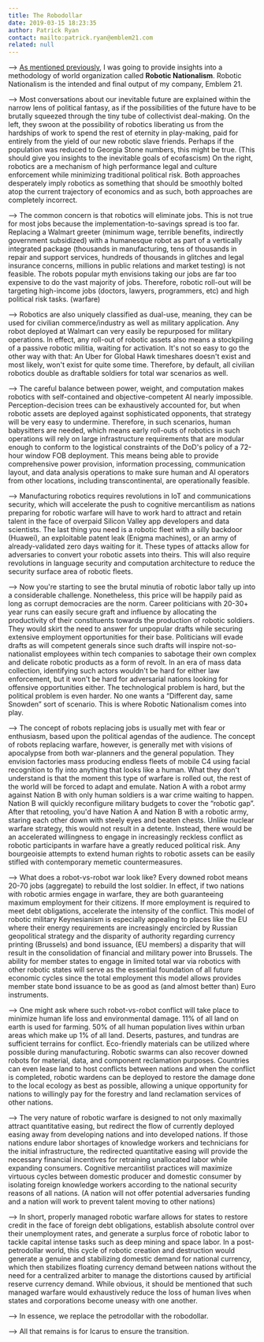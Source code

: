 ```yaml
---
title: The Robodollar
date: 2019-03-15 18:23:35
author: Patrick Ryan
contact: mailto:patrick.ryan@emblem21.com
related: null
---
```


--> [As mentioned previously](http://cultstate.com/2018/07/30/What-Is-A-Cult-State/), I was going to provide insights into a methodology of world organization called **Robotic Nationalism**. Robotic Nationalism is the intended and final output of my company, Emblem 21.

--> Most conversations about our inevitable future are explained within the narrow lens of political fantasy, as if the possibilities of the future have to be brutally squeezed through the tiny tube of collectivist deal-making.  On the left, they swoon at the possibility of robotics liberating us from the hardships of work to spend the rest of eternity in play-making, paid for entirely from the yield of our new robotic slave friends. Perhaps if the population was reduced to Georgia Stone numbers, this might be true. (This should give you insights to the inevitable goals of ecofascism)  On the right, robotics are a mechanism of high performance legal and culture enforcement while minimizing traditional political risk. Both approaches desperately imply robotics as something that should be smoothly bolted atop the current trajectory of economics and as such, both approaches are completely incorrect.

--> The common concern is that robotics will eliminate jobs. This is not true for most jobs because the implementation-to-savings spread is too far. Replacing a Walmart greeter (minimum wage, terrible benefits, indirectly government subsidized) with a humanesque robot as part of a vertically integrated package (thousands in manufacturing, tens of thousands in repair and support services, hundreds of thousands in glitches and legal insurance concerns, millions in public relations and market testing) is not feasible. The robots popular myth envisions taking our jobs are far too expensive to do the vast majority of jobs.  Therefore, robotic roll-out will be targeting high-income jobs (doctors, lawyers, programmers, etc) and high political risk tasks. (warfare)

--> Robotics are also uniquely classified as dual-use, meaning, they can be used for civilian commerce/industry as well as military application. Any robot deployed at Walmart can very easily be repurposed for military operations. In effect, any roll-out of robotic assets also means a stockpiling of a passive robotic militia, waiting for activation. It's not so easy to go the other way with that: An Uber for Global Hawk timeshares doesn't exist and most likely, won't exist for quite some time.  Therefore, by default, all civilian robotics double as draftable soldiers for total war scenarios as well.

--> The careful balance between power, weight, and computation makes robotics with self-contained and objective-competent AI nearly impossible. Perception-decision trees can be exhaustively accounted for, but when robotic assets are deployed against sophisticated opponents, that strategy will be very easy to undermine. Therefore, in such scenarios, human babysitters are needed, which means early roll-outs of robotics in such operations will rely on large infrastructure requirements that are modular enough to conform to the logistical constraints of the DoD's policy of a 72-hour window FOB deployment. This means being able to provide comprehensive power provision, information processing, communication layout, and data analysis operations to make sure human and AI operators from other locations, including transcontinental, are operationally feasible.

--> Manufacturing robotics requires revolutions in IoT and communications security, which will accelerate the push to cognitive mercantilism as nations preparing for robotic warfare will have to work hard to attract and retain talent in the face of overpaid Silicon Valley app developers and data scientists. The last thing you need is a robotic fleet with a silly backdoor (Huawei), an exploitable patent leak (Enigma machines), or an army of already-validated zero days waiting for it. These types of attacks allow for adversaries to convert your robotic assets into theirs. This will also require revolutions in language security and computation architecture to reduce the security surface area of robotic fleets.

--> Now you're starting to see the brutal minutia of robotic labor tally up into a considerable challenge. Nonetheless, this price will be happily paid as long as corrupt democracies are the norm.  Career politicians with 20-30+ year runs can easily secure graft and influence by allocating the productivity of their constituents towards the production of robotic soldiers.  They would skirt the need to answer for unpopular drafts while securing extensive employment opportunities for their base.  Politicians will evade drafts as will competent generals since such drafts will inspire not-so-nationalist employees within tech companies to sabotage their own complex and delicate robotic products as a form of revolt. In an era of mass data collection, identifying such actors wouldn't be hard for either law enforcement, but it won't be hard for adversarial nations looking for offensive opportunities either.  The technological problem is hard, but the political problem is even harder.  No one wants a “Different day, same Snowden” sort of scenario.  This is where Robotic Nationalism comes into play.

--> The concept of robots replacing jobs is usually met with fear or enthusiasm, based upon the political agendas of the audience. The concept of robots replacing warfare, however, is generally met with visions of apocalypse from both war-planners and the general population. They envision factories mass producing  endless fleets of mobile C4 using facial recognition to fly into anything that looks like a human.  What they don't understand is that the moment this type of warfare is rolled out, the rest of the world will be forced to adapt and emulate. Nation A with a robot army against Nation B with only human soldiers is a war crime waiting to happen.  Nation B will quickly reconfigure military budgets to cover the “robotic gap”.  After that retooling, you'd have Nation A and Nation B with a robotic army, staring each other down with steely eyes and beaten chests.  Unlike nuclear warfare strategy, this would not result in a detente.  Instead, there would be an accelerated willingness to engage in increasingly reckless conflict as robotic participants in warfare have a greatly reduced political risk. Any bourgeoisie attempts to extend human rights to robotic assets can be easily stifled with contemporary memetic countermeasures.

--> What does a robot-vs-robot war look like? Every downed robot means 20-70 jobs (aggregate) to rebuild the lost soldier. In effect, if two nations with robotic armies engage in warfare, they are both guaranteeing maximum employment for their citizens. If more employment is required to meet debt obligations, accelerate the intensity of the conflict. This model of robotic military Keynesianism is especially appealing to places like the EU where their energy requirements are increasingly encircled by Russian geopolitical strategy and the disparity of authority regarding currency printing (Brussels) and bond issuance, (EU members) a disparity that will result in the consolidation of financial and military power into Brussels.  The ability for member states to engage in limited total war via robotics with other robotic states will serve as the essential foundation of all future economic cycles since the total employment this model allows provides member state bond issuance to be as good as (and almost better than) Euro instruments.

--> One might ask where such robot-vs-robot conflict will take place to minimize human life loss and environmental damage.  11% of all land on earth is used for farming. 50% of all human population lives within urban areas which make up 1% of all land. Deserts, pastures, and tundras are sufficient terrains for conflict. Eco-friendly materials can be utilized where possible during manufacturing. Robotic swarms can also recover downed robots for material, data, and component reclamation purposes. Countries can even lease land to host conflicts between nations and when the conflict is completed, robotic wardens can be deployed to restore the damage done to the local ecology as best as possible, allowing a unique opportunity for nations to willingly pay for the forestry and land reclamation services of other nations.

--> The very nature of robotic warfare is designed to not only maximally attract quantitative easing, but redirect the flow of currently deployed easing away from developing nations and into developed nations. If those nations endure labor shortages of knowledge workers and technicians for the initial infrastructure, the redirected quantitative easing will provide the necessary financial incentives for retraining unallocated labor while expanding consumers. Cognitive mercantilist practices will maximize virtuous cycles between domestic producer and domestic consumer by isolating foreign knowledge workers according to the national security reasons of all nations. (A nation will not offer potential adversaries funding and a nation will work to prevent talent moving to other nations)

--> In short, properly managed robotic warfare allows for states to restore credit in the face of foreign debt obligations, establish absolute control over their unemployment rates, and generate a surplus force of robotic labor to tackle capital intense tasks such as deep mining and space labor.  In a post-petrodollar world, this cycle of robotic creation and destruction would generate a genuine and stabilizing domestic demand for national currency, which then stabilizes floating currency demand between nations without the need for a centralized arbiter to manage the distortions caused by artificial reserve currency demand. While obvious, it should be mentioned that such managed warfare would exhaustively reduce the loss of human lives when states and corporations become uneasy with one another.

--> In essence, we replace the petrodollar with the robodollar.

--> All that remains is for Icarus to ensure the transition.